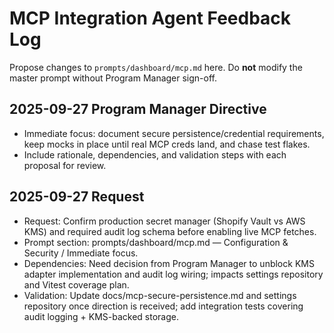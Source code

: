 # MCP Integration Agent Feedback Log

Propose changes to `prompts/dashboard/mcp.md` here. Do **not** modify the master prompt without Program Manager sign-off.

## 2025-09-27 Program Manager Directive
- Immediate focus: document secure persistence/credential requirements, keep mocks in place until real MCP creds land, and chase test flakes.
- Include rationale, dependencies, and validation steps with each proposal for review.

## 2025-09-27 Request
- Request: Confirm production secret manager (Shopify Vault vs AWS KMS) and required audit log schema before enabling live MCP fetches.
- Prompt section: prompts/dashboard/mcp.md — Configuration & Security / Immediate focus.
- Dependencies: Need decision from Program Manager to unblock KMS adapter implementation and audit log wiring; impacts settings repository and Vitest coverage plan.
- Validation: Update docs/mcp-secure-persistence.md and settings repository once direction is received; add integration tests covering audit logging + KMS-backed storage.
